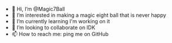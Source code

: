 - 👋 Hi, I’m @Magic7Ball
- 👀 I’m interested in making a magic eight ball that is never happy
- 🌱 I’m currently learning I'm working on it
- 💞️ I’m looking to collaborate on IDK
- 📫 How to reach me: ping me on GitHub

<!---
Magic7Ball/Magic7Ball is a ✨ special ✨ repository because its `README.md` (this file) appears on your GitHub profile.
You can click the Preview link to take a look at your changes.
--->
